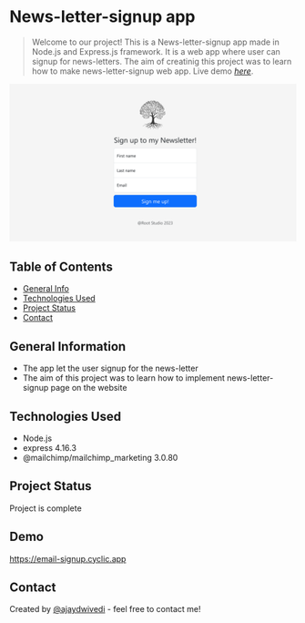 # News-letter-signup app
> Welcome to our project! This is a News-letter-signup app made in Node.js and Express.js framework. It is a web app where user can signup for news-letters. The aim of creatinig this project was to learn how to make news-letter-signup web app.
> Live demo [_here_](https://email-signup.cyclic.app). <!-- If you have the project hosted somewhere, include the link here. -->

![App Screenshot](https://raw.githubusercontent.com/Ajaydwivedi2/Email-sign-up-app/master/public/Images/signup%20page.png)

## Table of Contents
* [General Info](#general-information)
* [Technologies Used](#technologies-used)
* [Project Status](#project-status)
* [Contact](#contact)


## General Information
- The app let the user signup for the news-letter
- The aim of this project was to learn how to implement news-letter-signup page on the website


## Technologies Used
- Node.js
- express 4.16.3
- @mailchimp/mailchimp_marketing 3.0.80

## Project Status
Project is complete

## Demo

https://email-signup.cyclic.app

## Contact
Created by [@ajaydwivedi](https://github.com/Ajaydwivedi2) - feel free to contact me!
